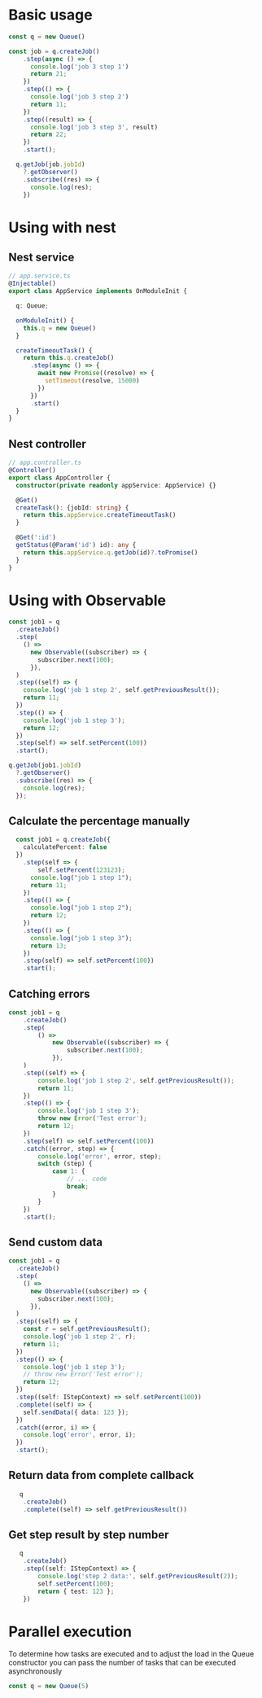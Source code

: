 # Basic usage
```typescript
const q = new Queue()

const job = q.createJob()
    .step(async () => {
      console.log('job 3 step 1')
      return 21;
    })
    .step(() => {
      console.log('job 3 step 2')
      return 11;
    })
    .step((result) => {
      console.log('job 3 step 3', result)
      return 22;
    })
    .start();

  q.getJob(job.jobId)
    ?.getObserver()
    .subscribe((res) => {
      console.log(res);
    })
```

# Using with nest
## Nest service
```typescript
// app.service.ts
@Injectable()
export class AppService implements OnModuleInit {

  q: Queue;

  onModuleInit() {
    this.q = new Queue()
  }

  createTimeoutTask() {
    return this.q.createJob()
      .step(async () => {
        await new Promise((resolve) => {
          setTimeout(resolve, 15000)
        })
      })
      .start()
  }
}
```

## Nest controller
```typescript
// app.controller.ts
@Controller()
export class AppController {
  constructor(private readonly appService: AppService) {}

  @Get()
  createTask(): {jobId: string} {
    return this.appService.createTimeoutTask()
  }

  @Get(':id')
  getStatus(@Param('id') id): any {
    return this.appService.q.getJob(id)?.toPromise()
  }
}
```
# Using with Observable
```typescript
const job1 = q
  .createJob()
  .step(
    () =>
      new Observable((subscriber) => {
        subscriber.next(100);
      }),
  )
  .step((self) => {
    console.log('job 1 step 2', self.getPreviousResult());
    return 11;
  })
  .step(() => {
    console.log('job 1 step 3');
    return 12;
  })
  .step(self) => self.setPercent(100))
  .start();

q.getJob(job1.jobId)
  ?.getObserver()
  .subscribe((res) => {
    console.log(res);
  });
```

## Calculate the percentage manually
```typescript
  const job1 = q.createJob({
    calculatePercent: false
  })
    .step(self => {
        self.setPercent(123123);
      console.log("job 1 step 1");
      return 11;
    })
    .step(() => {
      console.log("job 1 step 2");
      return 12;
    })
    .step(() => {
      console.log("job 1 step 3");
      return 13;
    })
    .step(self) => self.setPercent(100))
    .start();
```

## Catching errors
```typescript
const job1 = q
    .createJob()
    .step(
        () =>
            new Observable((subscriber) => {
                subscriber.next(100);
            }),
    )
    .step((self) => {
        console.log('job 1 step 2', self.getPreviousResult());
        return 11;
    })
    .step(() => {
        console.log('job 1 step 3');
        throw new Error('Test error');
        return 12;
    })
    .step(self) => self.setPercent(100))
    .catch((error, step) => {
        console.log('error', error, step);
        switch (step) {
            case 1: {
                // ... code
                break;
            }
        }
    })
    .start();
```

## Send custom data
```typescript
const job1 = q
  .createJob()
  .step(
    () =>
      new Observable((subscriber) => {
        subscriber.next(100);
      }),
  )
  .step((self) => {
    const r = self.getPreviousResult();
    console.log('job 1 step 2', r);
    return 11;
  })
  .step(() => {
    console.log('job 1 step 3');
    // throw new Error('Test error');
    return 12;
  })
  .step((self: IStepContext) => self.setPercent(100))
  .complete((self) => {
    self.sendData({ data: 123 });
  })
  .catch((error, i) => {
    console.log('error', error, i);
  })
  .start();
```

## Return data from complete callback
```typescript
   q
    .createJob()
    .complete((self) => self.getPreviousResult())
```

## Get step result by step number
```typescript
   q
    .createJob()
    .step((self: IStepContext) => {
        console.log('step 2 data:', self.getPreviousResult(2));
        self.setPercent(100);
        return { test: 123 };
    })
```

# Parallel execution
To determine how tasks are executed and to adjust the load in the Queue constructor you can pass the number of tasks that can be executed asynchronously

```typescript
const q = new Queue(5)
```

